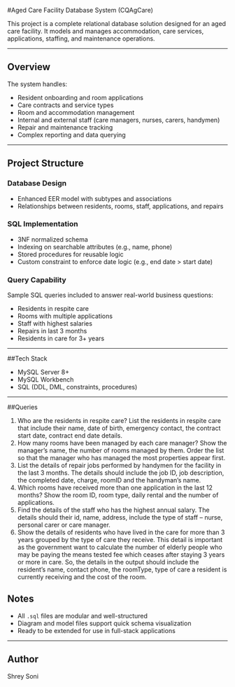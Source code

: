 #Aged Care Facility Database System (CQAgCare)

This project is a complete relational database solution designed for an aged care facility. It models and manages accommodation, care services, applications, staffing, and maintenance operations.

---

## Overview

The system handles:
- Resident onboarding and room applications
- Care contracts and service types
- Room and accommodation management
- Internal and external staff (care managers, nurses, carers, handymen)
- Repair and maintenance tracking
- Complex reporting and data querying

---

## Project Structure

### Database Design
- Enhanced EER model with subtypes and associations
- Relationships between residents, rooms, staff, applications, and repairs

### SQL Implementation
- 3NF normalized schema
- Indexing on searchable attributes (e.g., name, phone)
- Stored procedures for reusable logic
- Custom constraint to enforce date logic (e.g., end date > start date)

### Query Capability
Sample SQL queries included to answer real-world business questions:
- Residents in respite care
- Rooms with multiple applications
- Staff with highest salaries
- Repairs in last 3 months
- Residents in care for 3+ years

---

##Tech Stack

- MySQL Server 8+
- MySQL Workbench
- SQL (DDL, DML, constraints, procedures)

---
##Queries

1. Who are the residents in respite care? List the residents in respite care that include their 
name, date of birth, emergency contact, the contract start date, contract end date 
details.  
2. How many rooms have been managed by each care manager? Show the manager’s 
name, the number of rooms managed by them. Order the list so that the manager who 
has managed the most properties appear first. 
3. List the details of repair jobs performed by handymen for the facility in the last 3 
months. The details should include the job ID, job description, the completed date, 
charge, roomID and the handyman’s name. 
4. Which rooms have received more than one application in the last 12 months? Show the 
room ID, room type, daily rental and the number of applications. 
5. Find the details of the staff who has the highest annual salary. The details should their 
id, name, address, include the type of staff – nurse, personal carer or care manager.  
6. Show the details of residents who have lived in the care for more than 3 years grouped 
by the type of care they receive. This detail is important as the government want to 
calculate the number of elderly people who may be paying the means tested fee which 
ceases after staying 3 years or more in care. So, the details in the output should include 
the resident’s name, contact phone, the roomType, type of care a resident is currently 
receiving and the cost of the room. 


## Notes

- All `.sql` files are modular and well-structured
- Diagram and model files support quick schema visualization
- Ready to be extended for use in full-stack applications

---
## Author
Shrey Soni 
